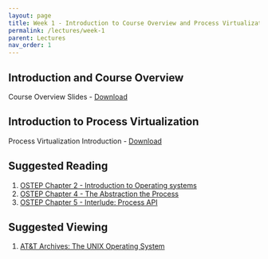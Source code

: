 ```yaml
---
layout: page
title: Week 1 - Introduction to Course Overview and Process Virtualization
permalink: /lectures/week-1
parent: Lectures
nav_order: 1
---
```


## Introduction and Course Overview

Course Overview Slides - [Download](https://karthikv1392.github.io/cs3301_osn_2024/slides/OSN_L01.pdf)

## Introduction to Process Virtualization

Process Virtualization Introduction - [Download](https://karthikv1392.github.io/cs3301_osn_2024/slides/OSN_L02.pdf)

## Suggested Reading

1. [OSTEP Chapter 2 - Introduction to Operating systems](https://pages.cs.wisc.edu/~remzi/OSTEP/intro.pdf)
2. [OSTEP Chapter 4 - The Abstraction the Process](https://pages.cs.wisc.edu/~remzi/OSTEP/cpu-intro.pdf)
3. [OSTEP Chapter 5 - Interlude: Process API](https://pages.cs.wisc.edu/~remzi/OSTEP/cpu-api.pdf)

## Suggested Viewing

1. [AT&T Archives: The UNIX Operating System](https://www.youtube.com/watch?v=tc4ROCJYbm0)
